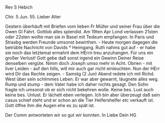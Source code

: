 Rev S Hebich

 Chir. 5 Jun. 55.
Lieber Alter

Gestern überhäuft mit Briefen vom lieben Fr Müller und seiner Frau über die Owen Gl Fahrt. Gottlob alles splendid. Am 19ten Apr Lond verlassen 21sten oder 22sten wollte man sie in Basel mit Tedeum empfangen. In Paris und Strasbg werden Freunde umsonst bewirthen. - Heute morgen dagegen die betrübte Nachricht von Davids <Jacobi>* Heimgang. Ruth nahms gut auf - er habe sie noch das letztemal ermahnt dem HErrn treu anzuhangen. Für uns ein großer Verlust! Gott gebe daß sonst irgend ein Gewinn Deiner Reise denselben vergüte. Nimm doch Joseph umso mehr in Acht. Obrien - mit liver Leiden - auf den hills, will mir auch gar nicht einleuchten. Nun der HErr wird Dir das Rechte zeigen. - Samstg (2 Jun) Abend redete ich mit Richd. West über sein schlimmes Leben. Er war aber gewarnt, läugnete alles weg. Rump und stump - dem Vater habe ich daher nichts gesagt. Den Sohn fragte ich umsonst ob er sich nicht bekehren wolle. Keine bes. Lust auch keine bes. Unlust. Er lächelt eben verlegen. Ich bin aber überzeugt daß sein casus schief steht und er schon an die Tier Helfershelfer etc verkauft ist. Gott öffne ihm die Augen ehe es zu spät ist.

Der Comm antworteten wir so gut wir konnten.
 In Liebe
 Dein HG

